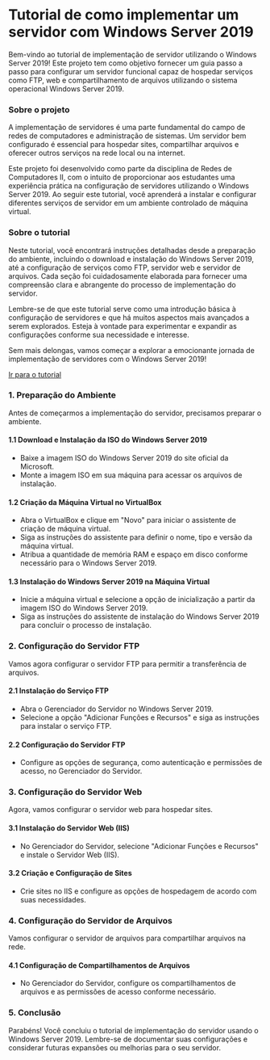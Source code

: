 # Tutorial de como implementar um servidor com Windows Server 2019

Bem-vindo ao tutorial de implementação de servidor utilizando o Windows Server 2019! Este projeto tem como objetivo fornecer um guia passo a passo para configurar um servidor funcional capaz de hospedar serviços como FTP, web e compartilhamento de arquivos utilizando o sistema operacional Windows Server 2019.

### Sobre o projeto

A implementação de servidores é uma parte fundamental do campo de redes de computadores e administração de sistemas. Um servidor bem configurado é essencial para hospedar sites, compartilhar arquivos e oferecer outros serviços na rede local ou na internet.

Este projeto foi desenvolvido como parte da disciplina de Redes de Computadores II, com o intuito de proporcionar aos estudantes uma experiência prática na configuração de servidores utilizando o Windows Server 2019. Ao seguir este tutorial, você aprenderá a instalar e configurar diferentes serviços de servidor em um ambiente controlado de máquina virtual.

### Sobre o tutorial

Neste tutorial, você encontrará instruções detalhadas desde a preparação do ambiente, incluindo o download e instalação do Windows Server 2019, até a configuração de serviços como FTP, servidor web e servidor de arquivos. Cada seção foi cuidadosamente elaborada para fornecer uma compreensão clara e abrangente do processo de implementação do servidor.

Lembre-se de que este tutorial serve como uma introdução básica à configuração de servidores e que há muitos aspectos mais avançados a serem explorados. Esteja à vontade para experimentar e expandir as configurações conforme sua necessidade e interesse.

Sem mais delongas, vamos começar a explorar a emocionante jornada de implementação de servidores com o Windows Server 2019!

[Ir para o tutorial](https://github.com/adrianmouzinho/windows-server-tutorial/wiki/Prepara%C3%A7%C3%A3o-do-Ambiente)

### 1. Preparação do Ambiente

Antes de começarmos a implementação do servidor, precisamos preparar o ambiente.

#### 1.1 Download e Instalação da ISO do Windows Server 2019
- Baixe a imagem ISO do Windows Server 2019 do site oficial da Microsoft.
- Monte a imagem ISO em sua máquina para acessar os arquivos de instalação.

#### 1.2 Criação da Máquina Virtual no VirtualBox
- Abra o VirtualBox e clique em "Novo" para iniciar o assistente de criação de máquina virtual.
- Siga as instruções do assistente para definir o nome, tipo e versão da máquina virtual.
- Atribua a quantidade de memória RAM e espaço em disco conforme necessário para o Windows Server 2019.

#### 1.3 Instalação do Windows Server 2019 na Máquina Virtual
- Inicie a máquina virtual e selecione a opção de inicialização a partir da imagem ISO do Windows Server 2019.
- Siga as instruções do assistente de instalação do Windows Server 2019 para concluir o processo de instalação.

### 2. Configuração do Servidor FTP

Vamos agora configurar o servidor FTP para permitir a transferência de arquivos.

#### 2.1 Instalação do Serviço FTP
- Abra o Gerenciador do Servidor no Windows Server 2019.
- Selecione a opção "Adicionar Funções e Recursos" e siga as instruções para instalar o serviço FTP.

#### 2.2 Configuração do Servidor FTP
- Configure as opções de segurança, como autenticação e permissões de acesso, no Gerenciador do Servidor.

### 3. Configuração do Servidor Web

Agora, vamos configurar o servidor web para hospedar sites.

#### 3.1 Instalação do Servidor Web (IIS)
- No Gerenciador do Servidor, selecione "Adicionar Funções e Recursos" e instale o Servidor Web (IIS).

#### 3.2 Criação e Configuração de Sites
- Crie sites no IIS e configure as opções de hospedagem de acordo com suas necessidades.

### 4. Configuração do Servidor de Arquivos

Vamos configurar o servidor de arquivos para compartilhar arquivos na rede.

#### 4.1 Configuração de Compartilhamentos de Arquivos
- No Gerenciador do Servidor, configure os compartilhamentos de arquivos e as permissões de acesso conforme necessário.

### 5. Conclusão

Parabéns! Você concluiu o tutorial de implementação do servidor usando o Windows Server 2019. Lembre-se de documentar suas configurações e considerar futuras expansões ou melhorias para o seu servidor.
